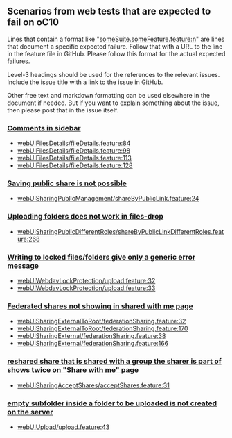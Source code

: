 ## Scenarios from web tests that are expected to fail on oC10

Lines that contain a format like "[someSuite.someFeature.feature:n](https://github.com/owncloud/web/path/to/feature)"
are lines that document a specific expected failure. Follow that with a URL to the line in the feature file in GitHub.
Please follow this format for the actual expected failures.

Level-3 headings should be used for the references to the relevant issues. Include the issue title with a link to the issue in GitHub.

Other free text and markdown formatting can be used elsewhere in the document if needed. But if you want to explain something about the issue, then please post that in the issue itself.

### [Comments in sidebar](https://github.com/owncloud/web/issues/1158)
-   [webUIFilesDetails/fileDetails.feature:84](https://github.com/owncloud/web/blob/master/tests/acceptance/features/webUIFilesDetails/fileDetails.feature#L84)
-   [webUIFilesDetails/fileDetails.feature:98](https://github.com/owncloud/web/blob/master/tests/acceptance/features/webUIFilesDetails/fileDetails.feature#L98)
-   [webUIFilesDetails/fileDetails.feature:113](https://github.com/owncloud/web/blob/master/tests/acceptance/features/webUIFilesDetails/fileDetails.feature#L113)
-   [webUIFilesDetails/fileDetails.feature:128](https://github.com/owncloud/web/blob/master/tests/acceptance/features/webUIFilesDetails/fileDetails.feature#L128)

### [Saving public share is not possible](https://github.com/owncloud/web/issues/5321)
-   [webUISharingPublicManagement/shareByPublicLink.feature:24](https://github.com/owncloud/web/blob/master/tests/acceptance/features/webUISharingPublicManagement/shareByPublicLink.feature#L24)

### [Uploading folders does not work in files-drop](https://github.com/owncloud/web/issues/2443)
-   [webUISharingPublicDifferentRoles/shareByPublicLinkDifferentRoles.feature:268](https://github.com/owncloud/web/blob/master/tests/acceptance/features/webUISharingPublicDifferentRoles/shareByPublicLinkDifferentRoles.feature#L268)

### [Writing to locked files/folders give only a generic error message](https://github.com/owncloud/web/issues/5741)
-   [webUIWebdavLockProtection/upload.feature:32](https://github.com/owncloud/web/blob/master/tests/acceptance/features/webUIWebdavLockProtection/upload.feature#L32)
-   [webUIWebdavLockProtection/upload.feature:33](https://github.com/owncloud/web/blob/master/tests/acceptance/features/webUIWebdavLockProtection/upload.feature#L33)

### [Federated shares not showing in shared with me page](https://github.com/owncloud/web/issues/2510)
-   [webUISharingExternalToRoot/federationSharing.feature:32](https://github.com/owncloud/web/blob/master/tests/acceptance/features/webUISharingExternalToRoot/federationSharing.feature#L32)
-   [webUISharingExternalToRoot/federationSharing.feature:170](https://github.com/owncloud/web/blob/master/tests/acceptance/features/webUISharingExternalToRoot/federationSharing.feature#L170)
-   [webUISharingExternal/federationSharing.feature:38](https://github.com/owncloud/web/blob/master/tests/acceptance/features/webUISharingExternal/federationSharing.feature#L38)
-   [webUISharingExternal/federationSharing.feature:166](https://github.com/owncloud/web/blob/master/tests/acceptance/features/webUISharingExternal/federationSharing.feature#L166)

### [reshared share that is shared with a group the sharer is part of shows twice on "Share with me" page](https://github.com/owncloud/web/issues/2512)
-   [webUISharingAcceptShares/acceptShares.feature:31](https://github.com/owncloud/web/blob/master/tests/acceptance/features/webUISharingAcceptShares/acceptShares.feature#L31)

### [empty subfolder inside a folder to be uploaded is not created on the server](https://github.com/owncloud/web/issues/6348)
- [webUIUpload/upload.feature:43](https://github.com/owncloud/web/blob/master/tests/acceptance/features/webUIUpload/upload.feature#L43)

